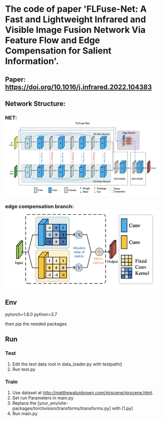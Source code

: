 # The code of paper 'FLFuse-Net: A Fast and Lightweight Infrared and Visible Image Fusion Network Via Feature Flow and Edge Compensation for Salient Information'.


## Paper: https://doi.org/10.1016/j.infrared.2022.104383
## Network Structure: 
### NET: ![Structure of the proposed FLFuse-Net](./fig/NET.png)
### edge compensation branch: ![Edge Compensation Branch](./fig/S_Branch.png)

## Env
pytorch=1.8.0 python=3.7 

then pip the needed packages

## Run
### Test
1. Edit the test data root in data_loader.py with testpath()
2. Run test.py

### Train
1. Use dataset at http://matthewalunbrown.com/nirscene/nirscene.html.
2. Set run Parameters in main.py
3. Replace the [your_env/site-packages/torchvision/transforms/transforms.py] with [1.py]
4. Run main.py
